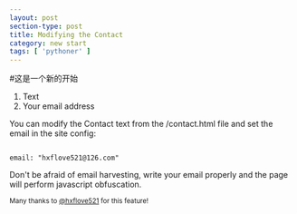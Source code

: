 ```yaml
---
layout: post
section-type: post
title: Modifying the Contact
category: new start
tags: [ 'pythoner' ]
---
```


#这是一个新的开始

<ol>
  <li>Text</li>
  <li>Your email address</li>
</ol>

You can modify the Contact text from the /contact.html file and set the email in the site config:

<pre><code data-trim class="yaml">
email: "hxflove521@126.com"
</code></pre>

Don't be afraid of email harvesting, write your email properly and the page will perform javascript obfuscation.

<small>Many thanks to <a href="https://github.com/hxflove521" target="\_blank">@hxflove521</a> for this feature!</small>
